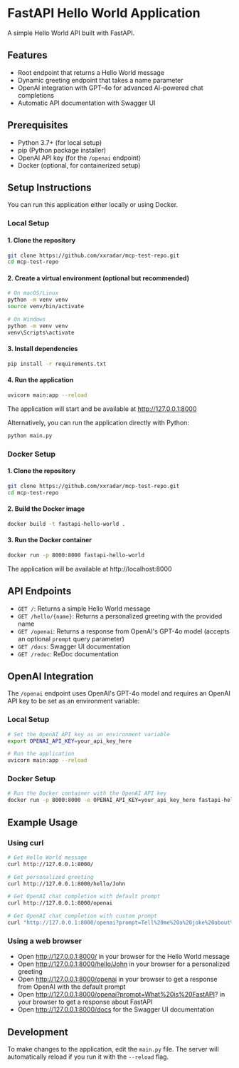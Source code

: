 # FastAPI Hello World Application

A simple Hello World API built with FastAPI.

## Features

- Root endpoint that returns a Hello World message
- Dynamic greeting endpoint that takes a name parameter
- OpenAI integration with GPT-4o for advanced AI-powered chat completions
- Automatic API documentation with Swagger UI

## Prerequisites

- Python 3.7+ (for local setup)
- pip (Python package installer)
- OpenAI API key (for the `/openai` endpoint)
- Docker (optional, for containerized setup)

## Setup Instructions

You can run this application either locally or using Docker.

### Local Setup

#### 1. Clone the repository

```bash
git clone https://github.com/xxradar/mcp-test-repo.git
cd mcp-test-repo
```

#### 2. Create a virtual environment (optional but recommended)

```bash
# On macOS/Linux
python -m venv venv
source venv/bin/activate

# On Windows
python -m venv venv
venv\Scripts\activate
```

#### 3. Install dependencies

```bash
pip install -r requirements.txt
```

#### 4. Run the application

```bash
uvicorn main:app --reload
```

The application will start and be available at http://127.0.0.1:8000

Alternatively, you can run the application directly with Python:

```bash
python main.py
```

### Docker Setup

#### 1. Clone the repository

```bash
git clone https://github.com/xxradar/mcp-test-repo.git
cd mcp-test-repo
```

#### 2. Build the Docker image

```bash
docker build -t fastapi-hello-world .
```

#### 3. Run the Docker container

```bash
docker run -p 8000:8000 fastapi-hello-world
```

The application will be available at http://localhost:8000

## API Endpoints

- `GET /`: Returns a simple Hello World message
- `GET /hello/{name}`: Returns a personalized greeting with the provided name
- `GET /openai`: Returns a response from OpenAI's GPT-4o model (accepts an optional `prompt` query parameter)
- `GET /docs`: Swagger UI documentation
- `GET /redoc`: ReDoc documentation

## OpenAI Integration

The `/openai` endpoint uses OpenAI's GPT-4o model and requires an OpenAI API key to be set as an environment variable:

### Local Setup

```bash
# Set the OpenAI API key as an environment variable
export OPENAI_API_KEY=your_api_key_here

# Run the application
uvicorn main:app --reload
```

### Docker Setup

```bash
# Run the Docker container with the OpenAI API key
docker run -p 8000:8000 -e OPENAI_API_KEY=your_api_key_here fastapi-hello-world
```

## Example Usage

### Using curl

```bash
# Get Hello World message
curl http://127.0.0.1:8000/

# Get personalized greeting
curl http://127.0.0.1:8000/hello/John

# Get OpenAI chat completion with default prompt
curl http://127.0.0.1:8000/openai

# Get OpenAI chat completion with custom prompt
curl "http://127.0.0.1:8000/openai?prompt=Tell%20me%20a%20joke%20about%20programming"
```

### Using a web browser

- Open http://127.0.0.1:8000/ in your browser for the Hello World message
- Open http://127.0.0.1:8000/hello/John in your browser for a personalized greeting
- Open http://127.0.0.1:8000/openai in your browser to get a response from OpenAI with the default prompt
- Open http://127.0.0.1:8000/openai?prompt=What%20is%20FastAPI? in your browser to get a response about FastAPI
- Open http://127.0.0.1:8000/docs for the Swagger UI documentation

## Development

To make changes to the application, edit the `main.py` file. The server will automatically reload if you run it with the `--reload` flag.
